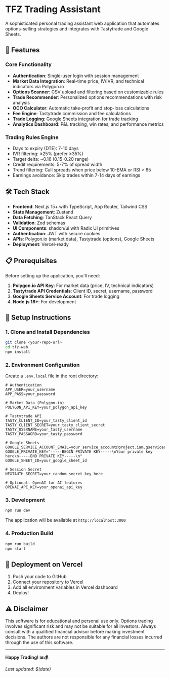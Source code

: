 # TFZ Trading Assistant

A sophisticated personal trading assistant web application that automates options-selling strategies and integrates with Tastytrade and Google Sheets.

## 🚀 Features

### Core Functionality
- **Authentication**: Single-user login with session management
- **Market Data Integration**: Real-time price, IV/IVR, and technical indicators via Polygon.io
- **Options Scanner**: CSV upload and filtering based on customizable rules
- **Trade Recommender**: Personalized options recommendations with risk analysis
- **OCO Calculator**: Automatic take-profit and stop-loss calculations
- **Fee Engine**: Tastytrade commission and fee calculations
- **Trade Logging**: Google Sheets integration for trade tracking
- **Analytics Dashboard**: P&L tracking, win rates, and performance metrics

### Trading Rules Engine
- Days to expiry (DTE): 7-10 days
- IVR filtering: ≥25% (prefer ≥35%)
- Target delta: ~0.16 (0.15-0.20 range)
- Credit requirements: 5-7% of spread width
- Trend filtering: Call spreads when price below 10-EMA or RSI > 65
- Earnings avoidance: Skip trades within 7-14 days of earnings

## 🛠 Tech Stack

- **Frontend**: Next.js 15+ with TypeScript, App Router, Tailwind CSS
- **State Management**: Zustand
- **Data Fetching**: TanStack React Query
- **Validation**: Zod schemas
- **UI Components**: shadcn/ui with Radix UI primitives
- **Authentication**: JWT with secure cookies
- **APIs**: Polygon.io (market data), Tastytrade (options), Google Sheets
- **Deployment**: Vercel-ready

## 📋 Prerequisites

Before setting up the application, you'll need:

1. **Polygon.io API Key**: For market data (price, IV, technical indicators)
2. **Tastytrade API Credentials**: Client ID, secret, username, password
3. **Google Sheets Service Account**: For trade logging
4. **Node.js 18+**: For development

## 🔧 Setup Instructions

### 1. Clone and Install Dependencies

```bash
git clone <your-repo-url>
cd tfz-web
npm install
```

### 2. Environment Configuration

Create a `.env.local` file in the root directory:

```env
# Authentication
APP_USER=your_username
APP_PASS=your_password

# Market Data (Polygon.io)
POLYGON_API_KEY=your_polygon_api_key

# Tastytrade API
TASTY_CLIENT_ID=your_tasty_client_id
TASTY_CLIENT_SECRET=your_tasty_client_secret
TASTY_USERNAME=your_tasty_username
TASTY_PASSWORD=your_tasty_password

# Google Sheets
GOOGLE_SERVICE_ACCOUNT_EMAIL=your_service_account@project.iam.gserviceaccount.com
GOOGLE_PRIVATE_KEY="-----BEGIN PRIVATE KEY-----\nYour private key here\n-----END PRIVATE KEY-----\n"
GOOGLE_SHEET_ID=your_google_sheet_id

# Session Secret
NEXTAUTH_SECRET=your_random_secret_key_here

# Optional: OpenAI for AI features
OPENAI_API_KEY=your_openai_api_key
```

### 3. Development

```bash
npm run dev
```

The application will be available at `http://localhost:3000`

### 4. Production Build

```bash
npm run build
npm start
```

## 🚀 Deployment on Vercel

1. Push your code to GitHub
2. Connect your repository to Vercel
3. Add all environment variables in Vercel dashboard
4. Deploy!

## ⚠️ Disclaimer

This software is for educational and personal use only. Options trading involves significant risk and may not be suitable for all investors. Always consult with a qualified financial advisor before making investment decisions. The authors are not responsible for any financial losses incurred through the use of this software.

---

**Happy Trading! 📊💰**

*Last updated: $(date)*

